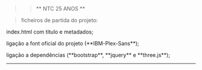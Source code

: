 >> ** NTC 25 ANOS **

> ficheiros de partida do projeto:
    
<p>index.html com titulo e metadados;</p>
<p>ligação a font oficial do projeto (**IBM-Plex-Sans**);</p>
<p>ligação a dependências (**bootstrap**, **jquery** e **three.js**);</p>


****